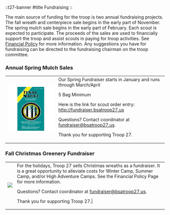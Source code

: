 
::t27-banner
#title
Fundraising
::

The main source of funding for the troop is two annual fundraising projects.   The fall wreath and centerpiece sale begins in the early part of November. The spring mulch sale begins in the early part of February.   Each scout is expected to participate. The proceeds of the sales are used to financially support the troop and assist scouts in paying for troop activities. See [Financial Policy](/policies-and-procedures/financial-policy) for more information. Any suggestions you have for fundraising can be directed to the fundraising chairman on the troop committee.


### Annual Spring Mulch Sales
<table>
<tr>
<td>
<img src="/fundraising/mulch.jpg" width="300" />
</td>
<td>
Our Spring Fundraiser starts in January and runs through March/April

5 Bag Minimum

Here is the link for scout order entry: http://fundraiser.bsatroop27.us

Questions?  Contact coordinator at fundraiser@bsatroop27.us.

Thank you for supporting Troop 27.
</td>
</tr>
</table>

### Fall Christmas Greenery Fundraiser

<table>
<tr>
<td>
<img src="https://secureonlinegiving.com/Auctions/UserFiles/270/316/4400/26%20inch%20Balsam%20Wreathjpg.jpg" width="400" />
</td>
<td>
For the holidays, Troop 27 sells Christmas wreaths as a fundraiser.  It is a great opportunity to alleviate costs for Winter Camp, Summer Camp, and/or High Adventure Camps.  See the Financial Policy Page for more information.

Questions?  Contact coordinator at fundraiser@bsatroop27.us.

Thank you for supporting Troop 27.|
</td>
</tr>
</table>